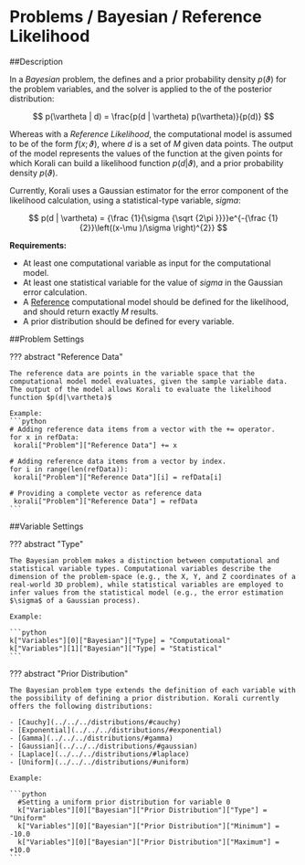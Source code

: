 # Problems / Bayesian / Reference Likelihood

##Description

In a *Bayesian* problem, the defines and a prior probability density $p(\vartheta)$ for the problem variables, and the solver is applied to the of the posterior distribution:

 $$ p(\vartheta | d) = \frac{p(d | \vartheta) p(\vartheta)}{p(d)} $$

Whereas with a *Reference Likelihood*, the computational model is assumed to be of the form $f(x;\vartheta)$, where $d$ is a set of *M* given data points. The output of the model represents the values of the function at the given points for which Korali can build a likelihood function $p(d|\vartheta)$, and a prior probability density $p(\vartheta)$. 

Currently, Korali uses a Gaussian estimator for the error component of the likelihood calculation, using a statistical-type variable, *sigma*:

$$ p(d | \vartheta) = {\frac {1}{\sigma {\sqrt {2\pi }}}}e^{-{\frac {1}{2}}\left((x-\mu )/\sigma \right)^{2}} $$

**Requirements:**

+ At least one computational variable as input for the computational model.
+ At least one statistical variable for the value of *sigma* in the Gaussian error calculation.
+ A [Reference](/usage/models/reference) computational model should be defined for the likelihood, and should return exactly *M* results.
+ A prior distribution should be defined for every variable.

##Problem Settings

??? abstract "Reference Data" 

	The reference data are points in the variable space that the computational model model evaluates, given the sample variable data. The output of the model allows Korali to evaluate the likelihood function $p(d|\vartheta)$

	Example:
	```python
	# Adding reference data items from a vector with the += operator.
	for x in refData:
	 korali["Problem"]["Reference Data"] += x
	 
	# Adding reference data items from a vector by index.
	for i in range(len(refData)):
	 korali["Problem"]["Reference Data"][i] = refData[i]
	 
	# Providing a complete vector as reference data
	 korali["Problem"]["Reference Data"] = refData
	```

##Variable Settings

??? abstract "Type" 

	The Bayesian problem makes a distinction between computational and statistical variable types. Computational variables describe the dimension of the problem-space (e.g., the X, Y, and Z coordinates of a real-world 3D problem), while statistical variables are employed to infer values from the statistical model (e.g., the error estimation $\sigma$ of a Gaussian process).

	Example:
	
	```python
	k["Variables"][0]["Bayesian"]["Type] = "Computational"
	k["Variables"][1]["Bayesian"]["Type] = "Statistical"
	```

??? abstract "Prior Distribution" 

	The Bayesian problem type extends the definition of each variable with the possibility of defining a prior distribution. Korali currently offers the following distributions:

	- [Cauchy](../../../distributions/#cauchy)
	- [Exponential](../../../distributions/#exponential)
	- [Gamma](../../../distributions/#gamma)
	- [Gaussian](../../../distributions/#gaussian)
	- [Laplace](../../../distributions/#laplace)
	- [Uniform](../../../distributions/#uniform)

	Example:
	
	```python
	  #Setting a uniform prior distribution for variable 0
	  k["Variables"][0]["Bayesian"]["Prior Distribution"]["Type"] = "Uniform"
	  k["Variables"][0]["Bayesian"]["Prior Distribution"]["Minimum"] = -10.0
	  k["Variables"][0]["Bayesian"]["Prior Distribution"]["Maximum"] = +10.0
	```
